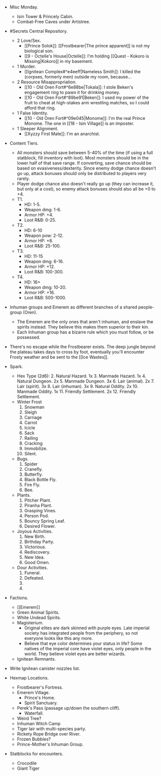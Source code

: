 + Misc Monday.
	+ Isin Tower & Princely Cabin.
	+ Combat-Free Caves under Artistree. 
+ #Secrets Central Repository.
	+ 2 Love/Sex.
		+ [[Prince Solok]]: [[Frostbearer|The prince apparent]] is not my biological son.
		+ [[9 - Octelle's House|Octelle]]: I'm holding [[Quest - Kokoro is Missing|Kokoro]] in my basement.
	+ 1 Murder.
		+ [[Ignitean Complex#^e4eeff|Nameless Smith]]: I killed the (corpses, formerly men) outside my room, because...
	+ 2 Resource Misappropriation.
		+ [[10 - Old Oren Fort#^6e88be|Tokala]]: I stole Beken's engagement ring to pawn it for drinking money.
		+ [[10 - Old Oren Fort#^89be91|Beken]]: I used my power of the fruit to cheat at high-stakes arm wrestling matches, so I could afford that ring.
	+ 1 False Identity.
		+ [[10 - Old Oren Fort#^09e045|Monome]]: I'm the real Prince Monome. The one in [[18 - Isin Village]] is an imposter.
	+ 1 Sleeper Alignment.
		+ [[Xyzzy First Mate]]: I'm an anarchist.
+ Content Tiers.
	+ All monsters should save between 5-40% of the time (if using a full statblock, fill inventory with loot). Most monsters should be in the lower half of that save range. If converting, save chance should be based on evasiveness/dexterity. Since enemy dodge chance doesn't go up, attack bonuses should only be distributed to players very rarely.
	+ Player dodge chance also doesn't really go up (they can increase it, but only at a cost), so enemy attack bonuses should also all be +0 to +4.  
	+ T1.
		+ HD: 1-5.
		+ Weapon dmg: 1-6.
		+ Armor HP: +4.
		+ Loot R&B: 0-25.
	+ T2.
		+ HD: 6-10
		+ Weapon pow: 2-12.
		+ Armor HP: +8.
		+ Loot R&B: 25-100.
	+ T3.
		+ HD: 11-15
		+ Weapon dmg: 6-16.
		+ Armor HP: +12.
		+ Loot R&B: 100-300.
	+ T4.
		+ HD: 16+
		+ Weapon dmg: 10-20.
		+ Armor HP: +16.
		+ Loot R&B: 500-1000.
+ Inhuman groups and Emerem as different branches of a shared people-group (Oren).
	+ The Emerem are the only ones that aren't inhuman, and enslave the spirits instead. They believe this makes them superior to their kin.
	+ Each Inhuman group has a bizarre rule which you must follow, or be possessed.

+ There's no escape while the Frostbearer exists. The deep jungle beyond the plateau takes days to cross by foot, eventually you'll encounter Frosty weather and be sent to the [[Ice Wastes]].
+ Spark.
	+ Hex Type (2d6):
		2. Natural Hazard. 1x
		3. Manmade Hazard. 1x
		4. Natural Dungeon. 2x
		5. Manmade Dungeon. 3x
		6. Lair (animal). 2x
		7. Lair (spirit). 3x
		8. Lair (inhuman). 3x
		9. Natural Oddity. 2x
		10. Manmade Oddity. 1x
		11. Friendly Settlement. 2x
		12. Friendly Settlement.
	+ Winter Frost
		1. Snowman
		2. Sleigh
		3. Carriage
		4. Carrot
		5. Icicle
		6. Sack
		7. Railing
		8. Cracking
		9. Immobilize.
		10. Silent.
	+ Bugs. 
		1. Spider
		2. Cranefly.
		3. Butterfly.
		4. Black Bottle Fly.
		5. Fire Fly.
		6. Bee.
	+ Plants.
		1. Pitcher Plant.
		2. Piranha Plant.
		3. Grasping Vines.
		4. Person Pod.
		5. Bouncy Spring Leaf.
		6. Desired Flower.
	+ Joyous Activities.
		1. New Birth.
		2. Birthday Party.
		3. Victorious.
		4. Rediscovery.
		5. New Idea.
		6. Good Omen.
	+ Dour Activities.
		1. Funeral.
		2. Defeated.
		3. 
		4. 
+ Factions.
	+ [[Emerem]]
	+ Green Animal Spirits.
	+ White Undead Spirits.
	+ Magisterium.
		+ Original elites are dark skinned with purple eyes. Late imperial society has integrated people from the periphery, so not everyone looks like this any more. 
		+ Believe that eye color determines your status in life? Some natives of the imperial core have violet eyes, only people in the world. They believe violet eyes are better wizards.
	+ Ignitean Remnants.
+ Write Ignitean canister nozzles list.
+ Hexmap Locations.
	+ Frostbearer's Fortress.
	+ Emerem Village.
		+ Prince's Home.
		+ Spirit Sanctuary.
	+ Perek's Pass (passage up/down the southern cliff).
		+ Waterfall.
	+ Weird Tree?
	+ Inhuman Witch Camp
	+ Tiger lair with multi-species party.
	+ Rickety Rope Bridge over River.
	+ Frozen Bubbles?
	+ Prince-Mother's Inhuman Group.
+ Statblocks for encounters.
	+ Crocodile
	+ Giant Tiger